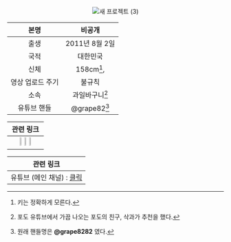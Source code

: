 <div align="center">

[^FruitBasket]: 포도 유튜브에서 가끔 나오는 포도의 친구, 삭과가 추천을 했다.
[^HumanHeight]: 키는 정확하게 모른다.
[^HandleName]: 원래 핸들명은 **@grape8282** 였다.

![새 프로젝트 (3)](https://github.com/grape82/GrapeWiki/assets/125660638/a8448a03-7593-4501-8e9b-b49c6dd550a4)

| 본명 | 비공개 |
| :--: | :--: |
| 출생 | 2011년 8월 2일 |
| 국적 | 대한민국 |
| 신체 | 158cm[^HumanHeight],  |
| 영상 업로드 주기 | 불규칙 |
| 소속 | 과일바구니[^FruitBasket] |
| 유튜브 핸들 | @grape82[^HandleName] |

| 관련 링크 |
| :--: |
| [<img src = "https://github.com/grape82/GrapeWiki/assets/125660638/37e7abfd-791a-41e6-82f0-aff357a18084" width="10%" height="10%">](https://www.youtube.com/@grape82) [<img src = "https://github.com/grape82/GrapeWiki/assets/125660638/4700fc60-c0ee-48fb-b0fa-4f4e85276bf4" width="10%" height="10%">](https://www.twitch.tv/grape82_) [<img src = "https://github.com/grape82/GrapeWiki/assets/125660638/4f325e38-3e96-44fd-8c02-7a975508c9c3" width="10%" height="10%">](https://blog.naver.com/yongyong130) |

| 관련 링크 |
| :--: |
| 유튜브 (메인 채널) : [클릭](https://www.youtube.com/@grape82)|

</div>

